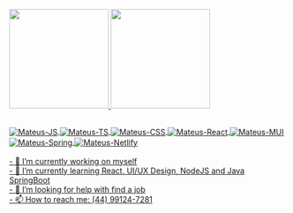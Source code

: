 <div>
   <a href="https://portfolio-mateus.netlify.app" target='_blank'>
  <img height="180em" src="https://github-readme-stats.vercel.app/api?username=mateuslcsilva&show_icons=true&theme=dark&include_all_commits=true&count_private=true"/>
  <img height="180em" src="https://github-readme-stats.vercel.app/api/top-langs/?username=mateuslcsilva&layout=compact&langs_count=7&theme=dark"/>
</div>
   
   


  ##
  <div>
  <img align="center" alt="Mateus-JS"  src="https://img.shields.io/badge/JavaScript-F7DF1E?style=for-the-badge&logo=javascript&logoColor=black">
       <img align="center" alt="Mateus-TS" src="https://img.shields.io/badge/TypeScript-007ACC?style=for-the-badge&logo=typescript&logoColor=white">
  <img align="center" alt="Mateus-CSS" src="https://img.shields.io/badge/CSS3-1572B6?style=for-the-badge&logo=css3&logoColor=white">
  <img align="center" alt="Mateus-React" src="https://img.shields.io/badge/React-20232A?style=for-the-badge&logo=react&logoColor=61DAFB">
       <img align="center" alt="Mateus-MUI" src="https://img.shields.io/badge/Material--UI-0081CB?style=for-the-badge&logo=material-ui&logoColor=white">
       <img align="center" alt="Mateus-Spring" src="https://img.shields.io/badge/Spring-6DB33F?style=for-the-badge&logo=spring&logoColor=white">
       <img align="center" alt="Mateus-Netlify" src="https://img.shields.io/badge/Netlify-00C7B7?style=for-the-badge&logo=netlify&logoColor=white">
</div>
   <br>
   <div>
- 🔭 I’m currently working on myself<br>
- 🌱 I’m currently learning React, UI/UX Design, NodeJS and Java SpringBoot<br>
- 🤔 I’m looking for help with find a job<br>
- 📫 How to reach me: <a href='https://wa.me/5544991247281'>(44) 99124-7281</a>
   </div>

